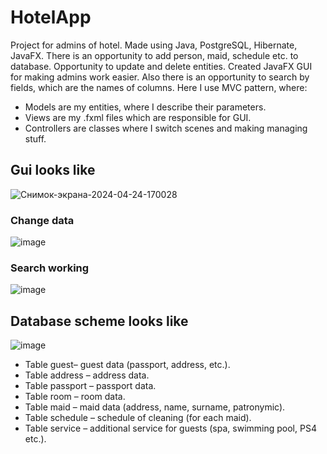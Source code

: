 # HotelApp
Project for admins of hotel. Made using Java, PostgreSQL, Hibernate, JavaFX. There is an opportunity to add person, maid, schedule etc. to database. Opportunity to update and delete entities. Created JavaFX GUI 
for making admins work easier. Also there is an opportunity to search by fields, which are the names of columns. 
Here I use MVC pattern, where: 
- Models are my entities, where I describe their parameters.
- Views are my .fxml files which are responsible for GUI.
- Controllers are classes where I switch scenes and making managing stuff.

## Gui looks like
![Снимок-экрана-2024-04-24-170028](https://github.com/Ki-Really/HotelGuiApp/assets/133647432/95e0fb42-ec1d-4099-93a0-98f8b2e1de2d)
### Change data
![image](https://github.com/Ki-Really/HotelGuiApp/assets/133647432/edbb2289-78b2-4953-ba5f-8176db553e28)
### Search working
![image](https://github.com/Ki-Really/HotelGuiApp/assets/133647432/d840676f-f46d-4fe4-843e-35e8df31db1d)

## Database scheme looks like
![image](https://github.com/Ki-Really/HotelGuiApp/assets/133647432/29b2273c-44a4-44d4-b1e3-45f593a8ae7f)

- Table guest– guest data (passport, address, etc.). 
- Table address – address data.
- Table passport – passport data.
- Table room – room data.
- Table maid – maid data (address, name, surname, patronymic).
- Table schedule – schedule of cleaning (for each maid).
- Table service – additional service for guests (spa, swimming pool, PS4 etc.).

